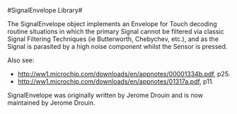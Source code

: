 #SignalEnvelope Library#

The SignalEnvelope object implements an Envelope for Touch decoding routine situations in which the primary Signal cannot be filtered via classic Signal Filtering Techniques (ie Butterworth, Chebychev, etc.), and as the Signal is parasited by a high noise component whilst the Sensor is pressed. 

Also see: 
  - http://ww1.microchip.com/downloads/en/appnotes/00001334b.pdf, p25.
  - http://ww1.microchip.com/downloads/en/appnotes/01317a.pdf, p11.

SignalEnvelope was originally written by Jerome Drouin and is now maintained by Jerome Drouin.


